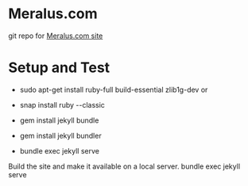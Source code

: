 # Meralus.com


git repo for [Meralus.com site](https://meralus.com)



# Setup and Test
* sudo apt-get install ruby-full build-essential zlib1g-dev
 or
* snap install ruby --classic
* gem install jekyll bundle
* gem install jekyll bundler

* bundle exec jekyll serve


Build the site and make it available on a local server.
bundle exec jekyll serve
